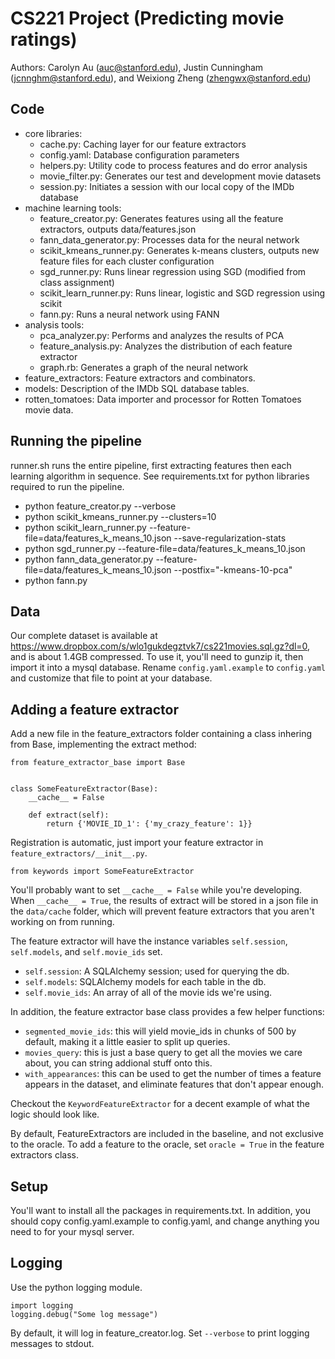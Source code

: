 CS221 Project (Predicting movie ratings)
========================================
Authors: Carolyn Au (auc@stanford.edu), Justin Cunningham (jcnnghm@stanford.edu), and Weixiong Zheng (zhengwx@stanford.edu)


Code
----

- core libraries:
  - cache.py: Caching layer for our feature extractors
  - config.yaml: Database configuration parameters
  - helpers.py: Utility code to process features and do error analysis 
  - movie_filter.py: Generates our test and development movie datasets
  - session.py: Initiates a session with our local copy of the IMDb database
- machine learning tools:
  - feature_creator.py: Generates features using all the feature extractors, outputs data/features.json
  - fann_data_generator.py: Processes data for the neural network
  - scikit_kmeans_runner.py: Generates k-means clusters, outputs new feature files for each cluster configuration
  - sgd_runner.py: Runs linear regression using SGD (modified from class assignment)
  - scikit_learn_runner.py: Runs linear, logistic and SGD regression using scikit
  - fann.py: Runs a neural network using FANN
- analysis tools:
  - pca_analyzer.py: Performs and analyzes the results of PCA
  - feature_analysis.py: Analyzes the distribution of each feature extractor
  - graph.rb: Generates a graph of the neural network
- feature_extractors: Feature extractors and combinators.
- models: Description of the IMDb SQL database tables.
- rotten_tomatoes: Data importer and processor for Rotten Tomatoes movie data.


Running the pipeline
--------------------

runner.sh runs the entire pipeline, first extracting features then each learning algorithm in sequence.
See requirements.txt for python libraries required to run the pipeline.

- python feature_creator.py --verbose
- python scikit_kmeans_runner.py --clusters=10
- python scikit_learn_runner.py --feature-file=data/features_k_means_10.json --save-regularization-stats
- python sgd_runner.py --feature-file=data/features_k_means_10.json
- python fann_data_generator.py --feature-file=data/features_k_means_10.json --postfix="-kmeans-10-pca"
- python fann.py

Data
----

Our complete dataset is available at https://www.dropbox.com/s/wlo1gukdegztvk7/cs221movies.sql.gz?dl=0, and is about 1.4GB compressed.  To use it, you'll need to gunzip it, then import it into a mysql database.  Rename `config.yaml.example` to `config.yaml` and customize that file to point at your database.

Adding a feature extractor
--------------------------

Add a new file in the feature_extractors folder containing a class inhering
from Base, implementing the extract method:


    from feature_extractor_base import Base


    class SomeFeatureExtractor(Base):
        __cache__ = False

        def extract(self):
            return {'MOVIE_ID_1': {'my_crazy_feature': 1}}


Registration is automatic, just import your feature extractor in
`feature_extractors/__init__.py`.

    from keywords import SomeFeatureExtractor

You'll probably want to set `__cache__ = False` while you're developing.  When
`__cache__ = True`, the results of extract will be stored in a json file in
the `data/cache` folder, which will prevent feature extractors that you
aren't working on from running.

The feature extractor will have the instance variables `self.session`,
`self.models`, and `self.movie_ids` set.

- `self.session`: A SQLAlchemy session; used for querying the db.
- `self.models`: SQLAlchemy models for each table in the db.
- `self.movie_ids`: An array of all of the movie ids we're using.

In addition, the feature extractor base class provides a few helper
functions:

- `segmented_movie_ids`: this will yield movie_ids in chunks of 500 by default,
  making it a little easier to split up queries.
- `movies_query`: this is just a base query to get all the movies we care about,
  you can string addional stuff onto this.
- `with_appearances`: this can be used to get the number of times a feature
  appears in the dataset, and eliminate features that don't appear enough.

Checkout the `KeywordFeatureExtractor` for a decent example of what the logic
should look like.

By default, FeatureExtractors are included in the baseline, and not exclusive
to the oracle.  To add a feature to the oracle, set `oracle = True` in the
feature extractors class.


Setup
-----

You'll want to install all the packages in requirements.txt.  In addition,
you should copy config.yaml.example to config.yaml, and change anything
you need to for your mysql server.


Logging
-------

Use the python logging module.

    import logging
    logging.debug("Some log message")

By default, it will log in feature_creator.log.  Set `--verbose` to print
logging messages to stdout.
